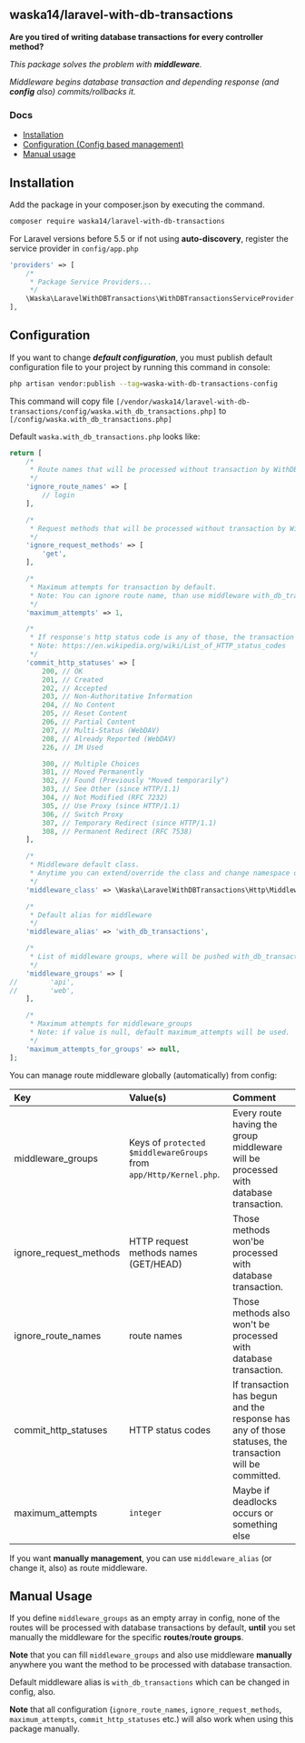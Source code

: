 ## waska14/laravel-with-db-transactions
**Are you tired of writing database transactions for every controller method?**

*This package solves the problem with **middleware**.*

*Middleware begins database transaction and depending response (and **config** also) commits/rollbacks it.*

### Docs
* [Installation](#installation)
* [Configuration (Config based management)](#configuration)
* [Manual usage](#manual-usage)

## Installation
Add the package in your composer.json by executing the command.

```bash
composer require waska14/laravel-with-db-transactions
```

For Laravel versions before 5.5 or if not using **auto-discovery**, register the service provider in `config/app.php`

```php
'providers' => [
    /*
     * Package Service Providers...
     */
    \Waska\LaravelWithDBTransactions\WithDBTransactionsServiceProvider::class,
],
```


## Configuration

If you want to change ***default configuration***, you must publish default configuration file to your project by running this command in console:
```bash
php artisan vendor:publish --tag=waska-with-db-transactions-config
```

This command will copy file `[/vendor/waska14/laravel-with-db-transactions/config/waska.with_db_transactions.php]` to `[/config/waska.with_db_transactions.php]`

Default `waska.with_db_transactions.php` looks like:
```php
return [
    /*
     * Route names that will be processed without transaction by WithDBTransactions middleware
     */
    'ignore_route_names' => [
        // login
    ],

    /*
     * Request methods that will be processed without transaction by WithDBTransactions middleware
     */
    'ignore_request_methods' => [
        'get',
    ],

    /*
     * Maximum attempts for transaction by default.
     * Note: You can ignore route name, than use middleware with_db_transactions:N where N is the number of attempts.
     */
    'maximum_attempts' => 1,

    /*
     * If response's http status code is any of those, the transaction will be committed.
     * Note: https://en.wikipedia.org/wiki/List_of_HTTP_status_codes
     */
    'commit_http_statuses' => [
        200, // OK
        201, // Created
        202, // Accepted
        203, // Non-Authoritative Information
        204, // No Content
        205, // Reset Content
        206, // Partial Content
        207, // Multi-Status (WebDAV)
        208, // Already Reported (WebDAV)
        226, // IM Used

        300, // Multiple Choices
        301, // Moved Permanently
        302, // Found (Previously "Moved temporarily")
        303, // See Other (since HTTP/1.1)
        304, // Not Modified (RFC 7232)
        305, // Use Proxy (since HTTP/1.1)
        306, // Switch Proxy
        307, // Temporary Redirect (since HTTP/1.1)
        308, // Permanent Redirect (RFC 7538)
    ],

    /*
     * Middleware default class.
     * Anytime you can extend/override the class and change namespace of middleware_class
     */
    'middleware_class' => \Waska\LaravelWithDBTransactions\Http\Middleware\WithDBTransactions::class,

    /*
     * Default alias for middleware
     */
    'middleware_alias' => 'with_db_transactions',

    /*
     * List of middleware groups, where will be pushed with_db_transactions middleware by default (from ServiceProvider)
     */
    'middleware_groups' => [
//        'api',
//        'web',
    ],

    /*
     * Maximum attempts for middleware_groups
     * Note: if value is null, default maximum_attempts will be used.
     */
    'maximum_attempts_for_groups' => null,
];
```

You can manage route middleware globally (automatically) from config:

 Key  | Value(s) | Comment
:---------|:----------|:----------
middleware_groups |  Keys of `protected $middlewareGroups` from `app/Http/Kernel.php`. | Every route having the group middleware will be processed with database transaction.
ignore_request_methods | HTTP request methods names (GET/HEAD) | Those methods won'be processed with database transaction.
ignore_route_names | route names | Those methods also won't be processed with database transaction.
commit_http_statuses | HTTP status codes | If transaction has begun and the response has any of those statuses, the transaction will be committed.
maximum_attempts | `integer` | Maybe if deadlocks occurs or something else

If you want **manually management**, you can use `middleware_alias` (or change it, also) as route middleware.

## Manual Usage
If you define `middleware_groups` as an empty array in config, none of the routes will be processed with database transactions by default, **until** you set manually the middleware for the specific **routes**/**route groups**.

**Note** that you can fill `middleware_groups` and also use middleware **manually** anywhere you want the method to be processed with database transaction.

Default middleware alias is `with_db_transactions` which can be changed in config, also.

**Note** that all configuration (`ignore_route_names`, `ignore_request_methods`, `maximum_attempts`, `commit_http_statuses` etc.) will also work when using this package manually.
